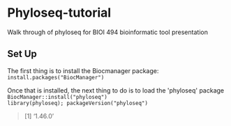 # Phyloseq-tutorial
Walk through of phyloseq for BIOI 494 bioinformatic tool presentation

## Set Up
The first thing is to install the Biocmanager package:
<code>
install.packages("BiocManager")
</code>

Once that is installed, the next thing to do is to load the 'phyloseq' package
<code>
BiocManager::install("phyloseq")
library(phyloseq); packageVersion("phyloseq")
</code>

> [1] ‘1.46.0’


